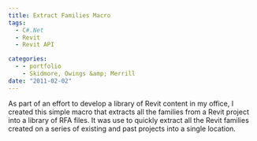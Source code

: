 ```yaml
---
title: Extract Families Macro
tags:
  - C#.Net
  - Revit
  - Revit API

categories:
  - - portfolio
    - Skidmore, Owings &amp; Merrill
date: "2011-02-02"
---
```


As part of an effort to develop a library of Revit content in my office, I created this simple macro that extracts all the families from a Revit project into a library of RFA files. It was use to quickly extract all the Revit families created on a series of existing and past projects into a single location.
